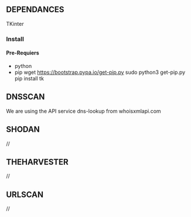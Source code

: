 ## DEPENDANCES
TKinter
### Install
#### Pre-Requiers
- python
- pip
    wget https://bootstrap.pypa.io/get-pip.py
    sudo python3 get-pip.py
pip install tk

## DNSSCAN
We are using the API service dns-lookup from whoisxmlapi.com

## SHODAN

//

## THEHARVESTER

//

## URLSCAN

//
